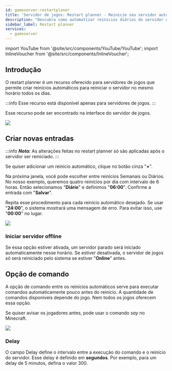 ```yaml
---
id: gameserver-restartplaner
title: 'Servidor de jogos: Restart planner - Reinicie seu servidor automaticamente'
description: "Descubra como automatizar reinícios diários do servidor de jogos para melhorar desempenho e disponibilidade → Saiba mais agora"
sidebar_label: Restart planner
services:
  - gameserver
---
```


import YouTube from '@site/src/components/YouTube/YouTube';
import InlineVoucher from '@site/src/components/InlineVoucher';

## Introdução
O restart planner é um recurso oferecido para servidores de jogos que permite criar reinícios automáticos para reiniciar o servidor no mesmo horário todos os dias.

<YouTube videoId="bcsAePevPnY" imageSrc="https://screensaver01.zap-hosting.com/index.php/s/pNsgKBQQGEC3tPj/preview" title="Como configurar um RESTART PLANNER para seu Servidor!" description="Prefere entender melhor vendo as coisas em ação? A gente te ajuda! Mergulhe no nosso vídeo que explica tudo. Seja você apressado ou só curte aprender da forma mais divertida possível!"/>

:::info
Esse recurso está disponível apenas para servidores de jogos.
:::

Esse recurso pode ser encontrado na interface do servidor de jogos.

![](https://screensaver01.zap-hosting.com/index.php/s/doBQoGw3kTj8o6r/preview)

<InlineVoucher />

## Criar novas entradas

:::info
***Nota:*** As alterações feitas no restart planner só são aplicadas após o servidor ser reiniciado.
:::

Se quiser adicionar um reinício automático, clique no botão cinza "**+**".

Na próxima janela, você pode escolher entre reinícios Semanais ou Diários. No nosso exemplo, queremos quatro reinícios por dia com intervalo de 6 horas. Então selecionamos "**Diário**" e definimos "**06:00**". Confirme a entrada com "**Salvar**".

Repita esse procedimento para cada reinício automático desejado. Se usar "**24:00**", o sistema mostrará uma mensagem de erro. Para evitar isso, use "**00:00**" no lugar.

![](https://screensaver01.zap-hosting.com/index.php/s/j4nyS4efsKTinBS/preview)

### Iniciar servidor offline

Se essa opção estiver ativada, um servidor parado será iniciado automaticamente nesse horário. Se estiver desativada, o servidor de jogos só será reiniciado pelo sistema se estiver "**Online**" antes.

## Opção de comando

A opção de comando entre os reinícios automáticos serve para executar comandos automaticamente pouco antes do reinício. A quantidade de comandos disponíveis depende do jogo. Nem todos os jogos oferecem essa opção.

Se quiser avisar os jogadores antes, pode usar o comando *say* no Minecraft.

![](https://screensaver01.zap-hosting.com/index.php/s/bcRJQprM2BFeR75/preview)

### Delay

O campo Delay define o intervalo entre a execução do comando e o reinício do servidor. Esse delay é definido em **segundos**. Por exemplo, para um delay de 5 minutos, defina o valor 300. 

<InlineVoucher />